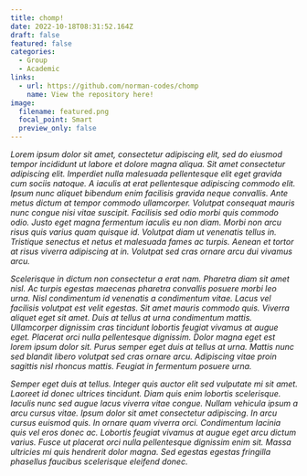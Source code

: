 ```yaml
---
title: chomp!
date: 2022-10-18T08:31:52.164Z
draft: false
featured: false
categories:
  - Group
  - Academic
links:
  - url: https://github.com/norman-codes/chomp
    name: View the repository here!
image:
  filename: featured.png
  focal_point: Smart
  preview_only: false
---
```

*Lorem ipsum dolor sit amet, consectetur adipiscing elit, sed do eiusmod tempor incididunt ut labore et dolore magna aliqua. Sit amet consectetur adipiscing elit. Imperdiet nulla malesuada pellentesque elit eget gravida cum sociis natoque. A iaculis at erat pellentesque adipiscing commodo elit. Ipsum nunc aliquet bibendum enim facilisis gravida neque convallis. Ante metus dictum at tempor commodo ullamcorper. Volutpat consequat mauris nunc congue nisi vitae suscipit. Facilisis sed odio morbi quis commodo odio. Justo eget magna fermentum iaculis eu non diam. Morbi non arcu risus quis varius quam quisque id. Volutpat diam ut venenatis tellus in. Tristique senectus et netus et malesuada fames ac turpis. Aenean et tortor at risus viverra adipiscing at in. Volutpat sed cras ornare arcu dui vivamus arcu.*

*Scelerisque in dictum non consectetur a erat nam. Pharetra diam sit amet nisl. Ac turpis egestas maecenas pharetra convallis posuere morbi leo urna. Nisl condimentum id venenatis a condimentum vitae. Lacus vel facilisis volutpat est velit egestas. Sit amet mauris commodo quis. Viverra aliquet eget sit amet. Duis at tellus at urna condimentum mattis. Ullamcorper dignissim cras tincidunt lobortis feugiat vivamus at augue eget. Placerat orci nulla pellentesque dignissim. Dolor magna eget est lorem ipsum dolor sit. Purus semper eget duis at tellus at urna. Mattis nunc sed blandit libero volutpat sed cras ornare arcu. Adipiscing vitae proin sagittis nisl rhoncus mattis. Feugiat in fermentum posuere urna.*

*Semper eget duis at tellus. Integer quis auctor elit sed vulputate mi sit amet. Laoreet id donec ultrices tincidunt. Diam quis enim lobortis scelerisque. Iaculis nunc sed augue lacus viverra vitae congue. Nullam vehicula ipsum a arcu cursus vitae. Ipsum dolor sit amet consectetur adipiscing. In arcu cursus euismod quis. In ornare quam viverra orci. Condimentum lacinia quis vel eros donec ac. Lobortis feugiat vivamus at augue eget arcu dictum varius. Fusce ut placerat orci nulla pellentesque dignissim enim sit. Massa ultricies mi quis hendrerit dolor magna. Sed egestas egestas fringilla phasellus faucibus scelerisque eleifend donec.*